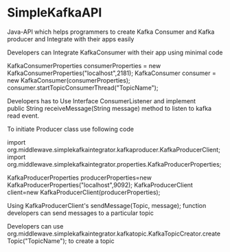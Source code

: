 # SimpleKafkaAPI
Java-API which helps programmers to create Kafka Consumer and Kafka producer and Integrate with their apps easily

 Developers can Integrate KafkaConsumer with their app using minimal code

 KafkaConsumerProperties consumerProperties = new KafkaConsumerProperties("localhost",2181);
 KafkaConsumer consumer = new KafkaConsumer(consumerProperties);
 consumer.startTopicConsumerThread("TopicName");
 
 Developers has to Use Interface ConsumerListener and implement   
 public String receiveMessage(String message)  method  to listen to kafka read event.
 
 To initiate Producer class use following code
 
import org.middlewave.simplekafkaintegrator.kafkaproducer.KafkaProducerClient;
import org.middlewave.simplekafkaintegrator.properties.KafkaProducerProperties;

KafkaProducerProperties producerProperties=new KafkaProducerProperties("localhost",9092);
KafkaProducerClient client=new KafkaProducerClient(producerProperties);

Using KafkaProducerClient's sendMessage(Topic, message); function developers can send messages to a particular topic

Developers can use org.middlewave.simplekafkaintegrator.kafkatopic.KafkaTopicCreator.createTopic("TopicName"); to create a topic
  
  
 
 
